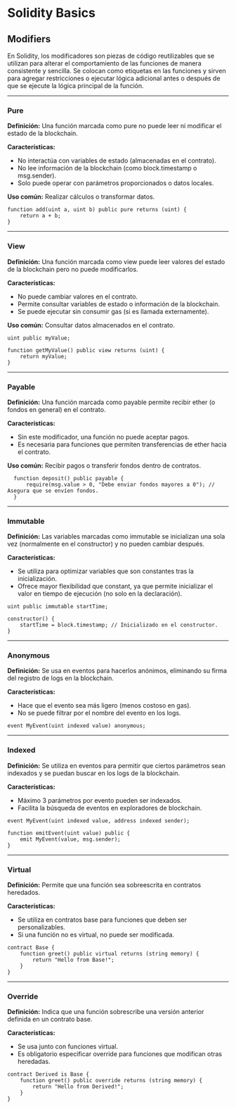 # Solidity Basics

## Modifiers
En Solidity, los modificadores son piezas de código reutilizables que se utilizan para alterar el comportamiento de las funciones de manera consistente y sencilla. Se colocan como etiquetas en las funciones y sirven para agregar restricciones o ejecutar lógica adicional antes o después de que se ejecute la lógica principal de la función.

----------------------------------------------------

### Pure
**Definición:** Una función marcada como pure no puede leer ni modificar el estado de la blockchain.

**Características:**
 - No interactúa con variables de estado (almacenadas en el contrato).
 - No lee información de la blockchain (como block.timestamp o msg.sender).
 - Solo puede operar con parámetros proporcionados o datos locales.

**Uso común:** Realizar cálculos o transformar datos.

```solidity
function add(uint a, uint b) public pure returns (uint) {
    return a + b;
}
```
----------------------------------------------------

### View
**Definición:** Una función marcada como view puede leer valores del estado de la blockchain pero no puede modificarlos.

**Características:**
 - No puede cambiar valores en el contrato.
 - Permite consultar variables de estado o información de la blockchain.
 - Se puede ejecutar sin consumir gas (si es llamada externamente).

**Uso común:** Consultar datos almacenados en el contrato.

```solidity
uint public myValue;

function getMyValue() public view returns (uint) {
    return myValue;
}
```
----------------------------------------------------

### Payable 
**Definición:** Una función marcada como payable permite recibir ether (o fondos en general) en el contrato.

**Características:**
 - Sin este modificador, una función no puede aceptar pagos.
 - Es necesaria para funciones que permiten transferencias de ether hacia el contrato.
   
**Uso común:** Recibir pagos o transferir fondos dentro de contratos.

```solidity 
  function deposit() public payable {
      require(msg.value > 0, "Debe enviar fondos mayores a 0"); // Asegura que se envíen fondos.
  }
```
----------------------------------------------------

### Immutable
**Definición:** Las variables marcadas como immutable se inicializan una sola vez (normalmente en el constructor) y no pueden cambiar después.

**Características:**
 - Se utiliza para optimizar variables que son constantes tras la inicialización.
 - Ofrece mayor flexibilidad que constant, ya que permite inicializar el valor en tiempo de ejecución (no solo en la declaración).

```solidity
uint public immutable startTime;

constructor() {
    startTime = block.timestamp; // Inicializado en el constructor.
}
```
----------------------------------------------------

### Anonymous
**Definición:** Se usa en eventos para hacerlos anónimos, eliminando su firma del registro de logs en la blockchain.

**Características:**
 - Hace que el evento sea más ligero (menos costoso en gas).
 - No se puede filtrar por el nombre del evento en los logs.

```solidity
event MyEvent(uint indexed value) anonymous;
```
----------------------------------------------------

### Indexed
**Definición:** Se utiliza en eventos para permitir que ciertos parámetros sean indexados y se puedan buscar en los logs de la blockchain.

**Características:**
 - Máximo 3 parámetros por evento pueden ser indexados.
 - Facilita la búsqueda de eventos en exploradores de blockchain.

```solidity
event MyEvent(uint indexed value, address indexed sender);

function emitEvent(uint value) public {
    emit MyEvent(value, msg.sender);
}
```
----------------------------------------------------

### Virtual
**Definición:** Permite que una función sea sobreescrita en contratos heredados.

**Características:**
 - Se utiliza en contratos base para funciones que deben ser personalizables.
 - Si una función no es virtual, no puede ser modificada.

```solidity
contract Base {
    function greet() public virtual returns (string memory) {
        return "Hello from Base!";
    }
}
```

----------------------------------------------------


### Override
**Definición:** Indica que una función sobrescribe una versión anterior definida en un contrato base.

**Características:**
 - Se usa junto con funciones virtual.
 - Es obligatorio especificar override para funciones que modifican otras heredadas.

```solidity
contract Derived is Base {
    function greet() public override returns (string memory) {
        return "Hello from Derived!";
    }
}
```




